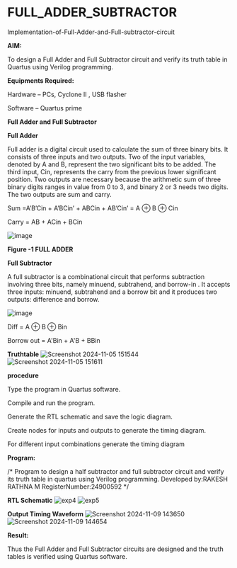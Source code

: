 # FULL_ADDER_SUBTRACTOR

Implementation-of-Full-Adder-and-Full-subtractor-circuit

**AIM:**

To design a Full Adder and Full Subtractor circuit and verify its truth table in Quartus using Verilog programming.

**Equipments Required:**

Hardware – PCs, Cyclone II , USB flasher

Software – Quartus prime

**Full Adder and Full Subtractor**

**Full Adder**

Full adder is a digital circuit used to calculate the sum of three binary bits. It consists of three inputs and two outputs. Two of the input variables, denoted by A and B, represent the two significant bits to be added. The third input, Cin, represents the carry from the previous lower significant position. Two outputs are necessary because the arithmetic sum of three binary digits ranges in value from 0 to 3, and binary 2 or 3 needs two digits. The two outputs are sum and carry.

Sum =A’B’Cin + A’BCin’ + ABCin + AB’Cin’ = A ⊕ B ⊕ Cin 

Carry = AB + ACin + BCin

![image](https://github.com/naavaneetha/FULL_ADDER_SUBTRACTOR/assets/154305477/0f30ba51-5ffb-4198-845f-18e054f675e7)

**Figure -1 FULL ADDER**

**Full Subtractor**

A full subtractor is a combinational circuit that performs subtraction involving three bits, namely minuend, subtrahend, and borrow-in . It accepts three inputs: minuend, subtrahend and a borrow bit and it produces two outputs: difference and borrow.

![image](https://github.com/naavaneetha/FULL_ADDER_SUBTRACTOR/assets/154305477/02b24f51-ab51-4304-9ad6-7b81ffc1ead5)

Diff = A ⊕ B ⊕ Bin 

Borrow out = A'Bin + A'B + BBin

**Truthtable**
![Screenshot 2024-11-05 151544](https://github.com/user-attachments/assets/a290ee17-2378-4ff9-a9b2-978cdcab7bb4)
![Screenshot 2024-11-05 151611](https://github.com/user-attachments/assets/17aa7e81-702d-427b-9e9f-6ee47bc14d07)


**procedure**


Type the program in Quartus software.

Compile and run the program.

Generate the RTL schematic and save the logic diagram.

Create nodes for inputs and outputs to generate the timing diagram.

For different input combinations generate the timing diagram

**Program:**

/* Program to design a half subtractor and full subtractor circuit and verify its truth table in quartus using Verilog programming. 
Developed by:RAKESH RATHNA M
RegisterNumber:24900592
*/

**RTL Schematic**
![exp4](https://github.com/user-attachments/assets/7db7f283-3cff-49b0-a74f-4e6677510b19)
![exp5](https://github.com/user-attachments/assets/847604f5-8e6b-4829-94f0-9c24fac78fd5)




**Output Timing Waveform**
![Screenshot 2024-11-09 143650](https://github.com/user-attachments/assets/b60b63c3-123c-4c74-882b-2cda6b85aa64)
![Screenshot 2024-11-09 144654](https://github.com/user-attachments/assets/2ee40d54-5381-440b-8f45-69adbcc0f841)



**Result:**

Thus the Full Adder and Full Subtractor circuits are designed and the truth tables is verified using Quartus software.



